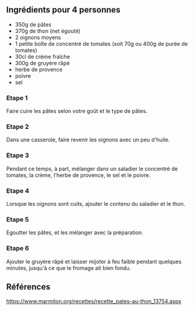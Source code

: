 ## Ingrédients pour 4 personnes

- 350g de pâtes
- 370g de thon (net égouté)
- 2 oignons moyens
- 1 petite boîte de concentré de tomates (soit 70g ou 400g de purée de tomates)
- 30cl de crème fraîche
- 300g de gruyère râpé
- herbe de provence
- poivre
- sel

### Etape 1

Faire cuire les pâtes selon votre goût et le type de pâtes.

### Etape 2

Dans une casserole, faire revenir les oignons avec un peu d'huile.

### Etape 3

Pendant ce temps, à part, mélanger dans un saladier le concentré de tomates, la crème, l'herbe de provence, le sel et le poivre.

### Etape 4

Lorsque les oignons sont cuits, ajouter le contenu du saladier et le thon.

### Etape 5

Egoutter les pâtes, et les mélanger avec la préparation.

### Etape 6

Ajouter le gruyère râpé et laisser mijoter à feu faible pendant quelques minutes, jusqu'à ce que le fromage ait bien fondu.

## Références

https://www.marmiton.org/recettes/recette_pates-au-thon_13754.aspx
